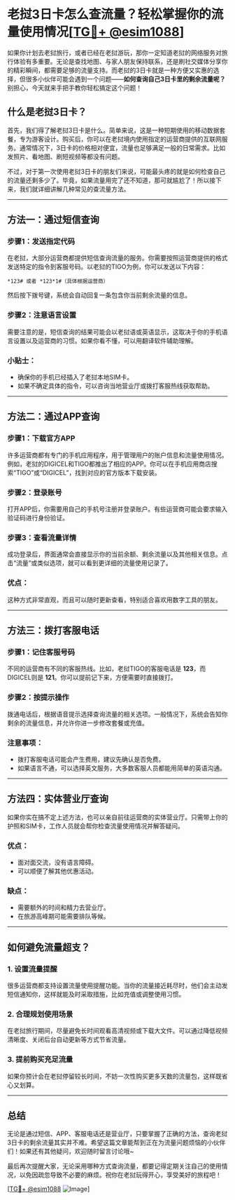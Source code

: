 # 老挝3日卡怎么查流量？轻松掌握你的流量使用情况[[TG💪+ @esim1088](https://t.me/s/esim1088)]

如果你计划去老挝旅行，或者已经在老挝游玩，那你一定知道老挝的网络服务对旅行体验有多重要。无论是查找地图、与家人朋友保持联系，还是刷社交媒体分享你的精彩瞬间，都需要足够的流量支持。而老挝的3日卡就是一种方便又实惠的选择，但很多小伙伴可能会遇到一个问题——**如何查询自己3日卡里的剩余流量呢？** 别担心，今天就来手把手教你轻松搞定这个问题！

## 什么是老挝3日卡？

首先，我们得了解老挝3日卡是什么。简单来说，这是一种短期使用的移动数据套餐，专为游客设计。购买后，你可以在老挝境内使用指定的运营商提供的互联网服务。通常情况下，3日卡的价格相对便宜，流量也足够满足一般的日常需求。比如发照片、看地图、刷短视频等都没有问题。

不过，对于第一次使用老挝3日卡的朋友们来说，可能最头疼的就是如何检查自己的流量还剩多少了。毕竟，如果流量用完了还不知道，那可就尴尬了！所以接下来，我们就详细讲解几种常见的查流量方法。

---

## 方法一：通过短信查询

### 步骤1：发送指定代码
在老挝，大部分运营商都提供短信查询流量的服务。你需要按照运营商提供的格式发送特定的指令到客服号码。以老挝的TIGO为例，你可以发送以下内容：
```
*123# 或者 *123*1#（具体根据运营商）
```
然后按下拨号键，系统会自动回复一条包含你当前剩余流量的信息。

### 步骤2：注意语言设置
需要注意的是，短信查询的结果可能会以老挝语或英语显示，这取决于你的手机语言设置以及运营商的习惯。如果你看不懂，可以用翻译软件辅助理解。

### 小贴士：
- 确保你的手机已经插入了老挝本地SIM卡。
- 如果不确定具体的指令，可以咨询当地营业厅或拨打客服热线获取帮助。

---

## 方法二：通过APP查询

### 步骤1：下载官方APP
许多运营商都有专门的手机应用程序，用于管理用户的账户信息和流量使用情况。例如，老挝的DIGICEL和TIGO都推出了相应的APP。你可以在手机应用商店搜索“TIGO”或“DIGICEL”，找到对应的官方版本下载安装。

### 步骤2：登录账号
打开APP后，你需要用自己的手机号注册并登录账户。有些运营商可能会要求输入验证码进行身份验证。

### 步骤3：查看流量详情
成功登录后，界面通常会直接显示你的当前余额、剩余流量以及其他相关信息。点击“流量”或类似选项，就可以看到更详细的流量使用记录了。

### 优点：
这种方式非常直观，而且可以随时更新查看，特别适合喜欢用数字工具的朋友。

---

## 方法三：拨打客服电话

### 步骤1：记住客服号码
不同的运营商有不同的客服热线。比如，老挝TIGO的客服电话是 **123**，而DIGICEL则是 **121**。你可以提前记下来，方便需要时直接拨打。

### 步骤2：按提示操作
拨通电话后，根据语音提示选择查询流量的相关选项。一般情况下，系统会告知你剩余的流量信息，并允许你进一步修改套餐或充值。

### 注意事项：
- 拨打客服电话可能会产生费用，建议先确认是否免费。
- 如果语言不通，可以选择英文服务，大多数客服人员都能用简单的英语沟通。

---

## 方法四：实体营业厅查询

如果你实在搞不定上述方法，也可以亲自前往运营商的实体营业厅。只需带上你的护照和SIM卡，工作人员就会帮你检查流量使用情况并解答疑问。

### 优点：
- 面对面交流，没有语言障碍。
- 可以顺便了解其他优惠活动。

### 缺点：
- 需要额外的时间和精力去营业厅。
- 在旅游高峰期可能需要排队等候。

---

## 如何避免流量超支？

### 1. 设置流量提醒
很多运营商都支持设置流量使用提醒功能。当你的流量接近耗尽时，他们会主动发短信通知你，这样就能及时采取措施，比如充值或调整使用习惯。

### 2. 合理规划使用场景
在老挝旅行期间，尽量避免长时间观看高清视频或下载大文件。可以通过降低视频清晰度、关闭后台自动更新等方式节省流量。

### 3. 提前购买充足流量
如果你预计会在老挝停留较长时间，不妨一次性购买更多天数的流量包，这样既省心又划算。

---

## 总结

无论是通过短信、APP、客服电话还是营业厅，只要掌握了正确的方法，查询老挝3日卡的剩余流量其实并不难。希望这篇文章能帮到正在为流量问题烦恼的小伙伴们！如果还有其他疑问，欢迎随时留言讨论哦~

最后再次提醒大家，无论采用哪种方式查询流量，都要记得定期关注自己的使用情况，以免因疏忽导致不必要的麻烦。祝你在老挝玩得开心，享受美好的旅程吧！

[[TG💪+ @esim1088](https://t.me/s/esim1088) ![Image](https://i.postimg.cc/4NQfJmqS/Snipaste-2025-05-13-00-14-12.png)]